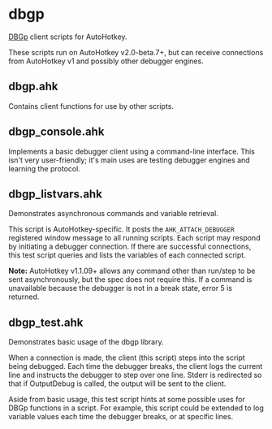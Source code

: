 # dbgp

[DBGp](http://xdebug.org/docs-dbgp.php) client scripts for AutoHotkey.

These scripts run on AutoHotkey v2.0-beta.7+, but can receive connections from AutoHotkey v1 and possibly other debugger engines.

## dbgp.ahk

Contains client functions for use by other scripts.


## dbgp_console.ahk

Implements a basic debugger client using a command-line interface. This isn't very user-friendly; it's main uses are testing debugger engines and learning the protocol.


## dbgp_listvars.ahk

Demonstrates asynchronous commands and variable retrieval.

This script is AutoHotkey-specific. It posts the `AHK_ATTACH_DEBUGGER` registered window message to all running scripts. Each script may respond by initiating a debugger connection. If there are successful connections, this test script queries and lists the variables of each connected script.

**Note:** AutoHotkey v1.1.09+ allows any command other than run/step to be sent asynchronously, but the spec does not require this. If a command is unavailable because the debugger is not in a break state, error 5 is returned.


## dbgp_test.ahk

Demonstrates basic usage of the dbgp library.

When a connection is made, the client (this script) steps into the script being debugged. Each time the debugger breaks, the client logs the current line and instructs the debugger to step over one line. Stderr is redirected so that if OutputDebug is called, the output will be sent to the client.

Aside from basic usage, this test script hints at some possible uses for DBGp functions in a script. For example, this script could be extended to log variable values each time the debugger breaks, or at specific lines. 

